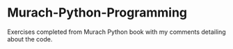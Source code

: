# Murach-Python-Programming
Exercises completed from Murach Python book with my comments detailing about the code.
